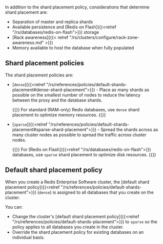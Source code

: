In addition to the shard placement policy, considerations that determine shard placement are:

- Separation of master and replica shards
- Available persistence and [Redis on Flash]({{<relref "/rs/databases/redis-on-flash">}}) storage
- [Rack awareness]({{< relref "/rs/clusters/configure/rack-zone-awareness.md" >}})
- Memory available to host the database when fully populated

## Shard placement policies

The shard placement policies are:

- [`dense`]({{<relref "/rs/references/policies/default-shards-placement#dense-shard-placement">}}) - Place as many shards as possible on the smallest number of nodes to reduce the latency between the proxy and the database shards.

    {{<note>}}
For standard (RAM-only) Redis databases, use `dense` shard placement to optimize memory resources.
    {{</note>}}

- [`sparse`]({{<relref "/rs/references/policies/default-shards-placement#sparse-shard-placement">}}) - Spread the shards across as many cluster nodes as possible to spread the traffic across cluster nodes.

    {{<note>}}
For [Redis on Flash]({{<relref "/rs/databases/redis-on-flash">}}) databases, use `sparse` shard placement to optimize disk resources.
    {{</note>}}

## Default shard placement policy

When you create a Redis Enterprise Software cluster, the [default shard placement policy]({{<relref "/rs/references/policies/default-shards-placement">}}) (`dense`) is assigned to all databases that you create on the cluster.

You can:

- Change the cluster's [default shard placement policy]({{<relref "/rs/references/policies/default-shards-placement">}}) to `sparse` so the policy applies to all databases you create in the cluster.
- Override the shard placement policy for existing databases on an individual basis.